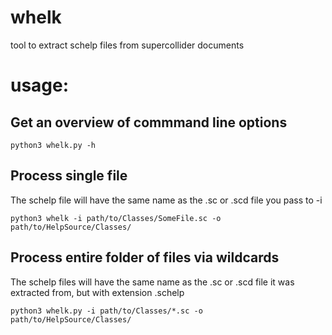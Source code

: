 # whelk
tool to extract schelp files from supercollider documents

# usage:

## Get an overview of commmand line options
```
python3 whelk.py -h 
```
## Process single file 

The schelp file will have the same name as the .sc or .scd file you pass to -i
```
python3 whelk -i path/to/Classes/SomeFile.sc -o path/to/HelpSource/Classes/
```

## Process entire folder of files via wildcards

The schelp files will have the same name as the .sc or .scd file it was extracted from, but with extension .schelp

```
python3 whelk.py -i path/to/Classes/*.sc -o path/to/HelpSource/Classes/
```
